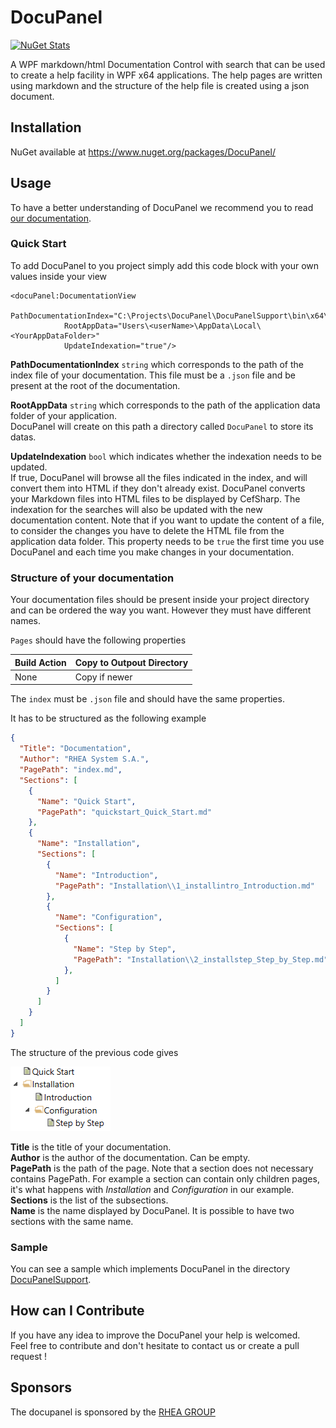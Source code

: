 # DocuPanel #
[![NuGet Stats](https://img.shields.io/badge/nuget-v0.3.0-blue.svg)](https://www.nuget.org/packages/DocuPanel/)

A WPF markdown/html Documentation Control with search that can be used to create a help facility in WPF x64 applications. The help pages are written using markdown and the structure of the help file is created using a json document.

## Installation ##

NuGet available at https://www.nuget.org/packages/DocuPanel/

## Usage ##
To have a better understanding of DocuPanel we recommend you to read [our documentation](https://rheagroup.gitbooks.io/docupanel/).

### Quick Start ###
To add DocuPanel to you project simply add this code block with your own values inside your view
``` xaml
<docuPanel:DocumentationView
            PathDocumentationIndex="C:\Projects\DocuPanel\DocuPanelSupport\bin\x64\Debug\Documentation\book.json"
            RootAppData="Users\<userName>\AppData\Local\<YourAppDataFolder>"
            UpdateIndexation="true"/>
```

**PathDocumentationIndex** `string` which corresponds to the path of the index file of your documentation. This file must be a `.json` file and be present at the root of the documentation.

**RootAppData** `string` which corresponds to the path of the application data folder of your application.  
DocuPanel will create on this path a directory called `DocuPanel` to store its datas.  

**UpdateIndexation** `bool` which indicates whether the indexation needs to be updated.  
If true, DocuPanel will browse all the files indicated in the index, and will convert them into HTML if they don't already exist. DocuPanel converts your Markdown files into HTML files to be displayed by CefSharp. The indexation for the searches will also be updated with the new documentation content. Note that if you want to update the content of a file, to consider the changes you have to delete the HTML file from the application data folder. This property needs to be `true` the first time you use DocuPanel and each time you make changes in your documentation.

### Structure of your documentation ###
Your documentation files should be present inside your project directory and can be ordered the way you want. However they must have different names.

`Pages` should have the following properties  

| Build Action | Copy to Outpout Directory |
|:-------------|:--------------------------|
| None         | Copy if newer             |

The `index` must be `.json` file and should have the same properties.

It has to be structured as the following example
``` json
{
  "Title": "Documentation",
  "Author": "RHEA System S.A.",
  "PagePath": "index.md",
  "Sections": [
    {
      "Name": "Quick Start",
      "PagePath": "quickstart_Quick_Start.md"
    },
    {
      "Name": "Installation",
      "Sections": [
        {
          "Name": "Introduction",
          "PagePath": "Installation\\1_installintro_Introduction.md"
        },
        {
          "Name": "Configuration",
          "Sections": [
            {
              "Name": "Step by Step",
              "PagePath": "Installation\\2_installstep_Step_by_Step.md"
            },
          ]
        }
      ]
    }
  ]
}
```
The structure of the previous code gives

![Image](https://github.com/RHEAGROUP/docupanel/blob/master/hierarchy.PNG)

**Title** is the title of your documentation.  
**Author** is the author of the documentation. Can be empty.  
**PagePath** is the path of the page. Note that a section does not necessary contains PagePath. For example a section can contain only children pages, it's what happens with *Installation* and *Configuration* in our example.    
**Sections** is the list of the subsections.   
**Name** is the name displayed by DocuPanel. It is possible to have two sections with the same name.

### Sample ###
You can see a sample which implements DocuPanel in the directory [DocuPanelSupport](https://github.com/RHEAGROUP/docupanel/tree/master/DocuPanelSupport).

## How can I Contribute ##
If you have any idea to improve the DocuPanel your help is welcomed.  
Feel free to contribute and don't hesitate to contact us or create a pull request !

## Sponsors ##
The docupanel is sponsored by the [RHEA GROUP](https://www.rheagroup.com/)
